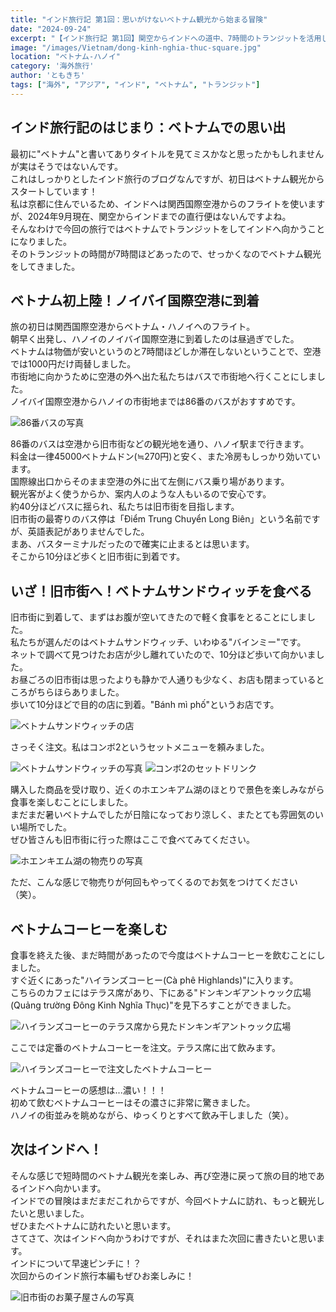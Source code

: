 ```yaml
---
title: "インド旅行記 第1回：思いがけないベトナム観光から始まる冒険"
date: "2024-09-24"
excerpt: "【インド旅行記 第1回】関空からインドへの道中、7時間のトランジットを活用してベトナム・ハノイを観光。旧市街でバインミーを味わい、ホエンキエム湖を眺めながらベトナムコーヒーを楽しむ予期せぬ寄り道の記録。インドへの期待が高まる旅の序章。"
image: "/images/Vietnam/dong-kinh-nghia-thuc-square.jpg"
location: "ベトナム-ハノイ"
category: '海外旅行'
author: 'ともきち'
tags: ["海外", "アジア", "インド", "ベトナム", "トランジット"]
---
```


## インド旅行記のはじまり：ベトナムでの思い出

最初に"ベトナム"と書いてありタイトルを見てミスかなと思ったかもしれませんが実はそうではないんです。  
これはしっかりとしたインド旅行のブログなんですが、初日はベトナム観光からスタートしています！  
私は京都に住んでいるため、インドへは関西国際空港からのフライトを使いますが、2024年9月現在、関空からインドまでの直行便はないんですよね。  
そんなわけで今回の旅行ではベトナムでトランジットをしてインドへ向かうことになりました。  
そのトランジットの時間が7時間ほどあったので、せっかくなのでベトナム観光をしてきました。  

## ベトナム初上陸！ノイバイ国際空港に到着

旅の初日は関西国際空港からベトナム・ハノイへのフライト。  
朝早く出発し、ハノイのノイバイ国際空港に到着したのは昼過ぎでした。  
ベトナムは物価が安いというのと7時間ほどしか滞在しないということで、空港では1000円だけ両替しました。  
市街地に向かうために空港の外へ出た私たちはバスで市街地へ行くことにしました。  
ノイバイ国際空港からハノイの市街地までは86番のバスがおすすめです。  

![86番バスの写真](/images/Vietnam/vietnam-bus.jpg)

86番のバスは空港から旧市街などの観光地を通り、ハノイ駅まで行きます。  
料金は一律45000ベトナムドン(≒270円)と安く、また冷房もしっかり効いています。  
国際線出口からそのまま空港の外に出て左側にバス乗り場があります。  
観光客がよく使うからか、案内人のような人もいるので安心です。  
約40分ほどバスに揺られ、私たちは旧市街を目指します。  
旧市街の最寄りのバス停は「Điểm Trung Chuyển Long Biên」という名前ですが、英語表記がありませんでした。  
まあ、バスターミナルだったので確実に止まるとは思います。  
そこから10分ほど歩くと旧市街に到着です。  

## いざ！旧市街へ！ベトナムサンドウィッチを食べる

旧市街に到着して、まずはお腹が空いてきたので軽く食事をとることにしました。  
私たちが選んだのはベトナムサンドウィッチ、いわゆる"バインミー"です。  
ネットで調べて見つけたお店が少し離れていたので、10分ほど歩いて向かいました。  
お昼ごろの旧市街は思ったよりも静かで人通りも少なく、お店も閉まっているところがちらほらありました。  
歩いて10分ほどで目的の店に到着。"Bánh mì phố"というお店です。  

![ベトナムサンドウィッチの店](/images/Vietnam/banh-mi-pho.jpg)

さっそく注文。私はコンボ2というセットメニューを頼みました。  

![ベトナムサンドウィッチの写真](/images/Vietnam/banh-mi.jpg)
![コンボ2のセットドリンク](/images/Vietnam/lemon-tea.jpg)

購入した商品を受け取り、近くのホエンキアム湖のほとりで景色を楽しみながら食事を楽しむことにしました。  
まだまだ暑いベトナムでしたが日陰になっており涼しく、またとても雰囲気のいい場所でした。  
ぜひ皆さんも旧市街に行った際はここで食べてみてください。  

![ホエンキエム湖の物売りの写真](/images/Vietnam/vietnam-vender.jpg)

ただ、こんな感じで物売りが何回もやってくるのでお気をつけてください（笑）。  

## ベトナムコーヒーを楽しむ

食事を終えた後、まだ時間があったので今度はベトナムコーヒーを飲むことにしました。  
すぐ近くにあった"ハイランズコーヒー(Cà phê Highlands)"に入ります。  
こちらのカフェにはテラス席があり、下にある"ドンキンギアントゥック広場(Quảng trường Đông Kinh Nghĩa Thục)"を見下ろすことができました。  

![ハイランズコーヒーのテラス席から見たドンキンギアントゥック広場](/images/Vietnam/dong-kinh-nghia-thuc-square.jpg)

ここでは定番のベトナムコーヒーを注文。テラス席に出て飲みます。  

![ハイランズコーヒーで注文したベトナムコーヒー](/images/Vietnam/vietnam-coffee.jpg)

ベトナムコーヒーの感想は...濃い！！！  
初めて飲むベトナムコーヒーはその濃さに非常に驚きました。  
ハノイの街並みを眺めながら、ゆっくりとすべて飲み干しました（笑）。  

## 次はインドへ！

そんな感じで短時間のベトナム観光を楽しみ、再び空港に戻って旅の目的地であるインドへ向かいます。  
インドでの冒険はまだまだこれからですが、今回ベトナムに訪れ、もっと観光したいと思いました。  
ぜひまたベトナムに訪れたいと思います。  
さてさて、次はインドへ向かうわけですが、それはまた次回に書きたいと思います。  
インドについて早速ピンチに！？  
次回からのインド旅行本編もぜひお楽しみに！  

![旧市街のお菓子屋さんの写真](/images/Vietnam/vietnam-general-store.jpg)

